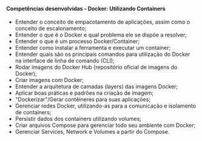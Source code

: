 #### **Competências desenvolvidas - Docker: Utilizando Containers** 

- Entender o conceito de empacotamento de aplicações, assim como o conceito de escalonamento;
- Entender o que é o Docker e qual problema ele se dispõe a resolver;
- Entender o que é um processo Docker/Container;
- Entender como instalar a ferramenta e executar um container;
- Entender quais são os principais comandos para utilização do Docker na interface de linha de comando (CLI);
- Rodar imagens do Docker Hub (repositório oficial de imagens do Docker);
- Criar imagens com Docker;
- Entender a arquitetura de camadas (layers) das imagens Docker;
- Aplicar boas práticas e padrões na criação de imagem;
- "Dockerizar"/Gerar contêineres para suas aplicações;
- Gerenciar redes Docker, utilizando-as para a comunicação e isolamento de containers;
- Persistir dados dos containers utilizando volumes;
- Criar arquivos Compose para gerenciar todo seu ambiente com Docker;
- Gerenciar Services, Network e Volumes a partir do Compose.
